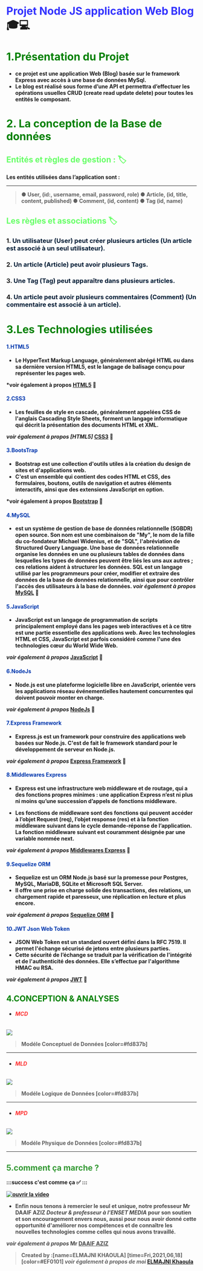 
# <strong style="color:blue; opacity: 0.80">Projet Node JS application Web Blog</strong>:mortar_board::computer: 
# <span style="color:green "> 1.Présentation du Projet</span>
 * <strong style="color:dark">ce projet est une application Web (Blog) basée sur le framework Express avec accès à une base de données MySql.
* <strong style="color:dark">Le blog est réalisé sous forme d’une API et permettra d’effectuer les opérations usuelles CRUD (create read update delete) pour toutes les entités le composant.
# <span style="color:green "> 2. La conception de la Base de données</span>
## <span style="color:#66ff66"> Entités et règles de gestion : :label:</span>
Les entités utilisées dans l’application sont : 
* * * 
>●	User, (id:, username, email, password, role) 
●	Article, (id, title, content, published)
●	Comment, (id, content)
●	Tag (id, name)


## <span style="color:#66ff66"> Les règles et associations :label: </span>
### 1. <span style="color:#001a33">Un utilisateur (User) peut créer plusieurs articles (Un article est associé à un seul utilisateur).</span>
### 2. <span style="color:#001a33"> Un article (Article) peut avoir plusieurs Tags.</span>
### 3. <span style="color:#001a33"> Une Tag (Tag) peut apparaître dans plusieurs articles.</span>
### 4. <span style="color:#001a33"> Un article peut avoir plusieurs commentaires (Comment) (Un commentaire est associé à un article).</span>

# <span style="color:green">3.Les Technologies utilisées</span>
 #### <span style="color:#0036ad"> 1.HTML5</span>
 * <strong style="color:dark">Le HyperText Markup Language, généralement abrégé HTML ou dans sa dernière version HTML5, est le langage de balisage conçu pour représenter les pages web.

*voir également à propos [HTML5](https://developer.mozilla.org/fr/docs/Web/HTML) :link: 

 #### <span style="color:#0036ad"> 2.CSS3</span>
 * <strong style="color:dark">Les feuilles de style en cascade, généralement appelées CSS de l'anglais Cascading Style Sheets, forment un langage informatique qui décrit la présentation des documents HTML et XML.

*voir également à propos [HTML5]* [CSS3](https://devdocs.io/css/) :link: 

 #### <span style="color:#0036ad"> 3.BootsTrap</span>
 * <strong style="color:dark">Bootstrap est une collection d'outils utiles à la création du design de sites et d'applications web. 
* <strong style="color:dark">C'est un ensemble qui contient des codes HTML et CSS, des formulaires, boutons, outils de navigation et autres éléments interactifs, ainsi que des extensions JavaScript en option.

*voir également à propos [Bootstrap](https://getbootstrap.com/) :link: 

#### <span style="color:#0036ad"> 4.MySQL</span>
 * <strong style="color:dark">est un système de gestion de base de données relationnelle (SGBDR) open source. Son nom est une combinaison de "My", le nom de la fille du co-fondateur Michael Widenius, et de "SQL", l'abréviation de Structured Query Language. Une base de données relationnelle organise les données en une ou plusieurs tables de données dans lesquelles les types de données peuvent être liés les uns aux autres ; ces relations aident à structurer les données. SQL est un langage utilisé par les programmeurs pour créer, modifier et extraire des données de la base de données relationnelle, ainsi que pour contrôler l'accès des utilisateurs à la base de données.
*voir également à propos* [MySQL](https://devdocs.io/css/) :link: 

#### <span style="color:#0036ad"> 5.JavaScript</span>
 * <strong style="color:dark">JavaScript est un langage de programmation de scripts principalement employé dans les pages web interactives et à ce titre est une partie essentielle des applications web. Avec les technologies HTML et CSS, JavaScript est parfois considéré comme l'une des technologies cœur du World Wide Web.
 
*voir également à propos* [JavaScript](https://developer.mozilla.org/fr/docs/Web/JavaScript) :link: 

#### <span style="color:#0036ad"> 6.NodeJs</span>
 * <strong style="color:dark">Node.js est une plateforme logicielle libre en JavaScript, orientée vers les applications réseau événementielles hautement concurrentes qui doivent pouvoir monter en charge.
 
*voir également à propos* [NodeJs](https://nodejs.org/en/) :link: 

 #### <span style="color:#0036ad"> 7.Express Framework</span>
 * <strong style="color:dark">Express.js est un framework pour construire des applications web basées sur Node.js. 
C'est de fait le framework standard pour le développement de serveur en Node.js.

*voir également à propos* [Express Framework](https://expressjs.com/fr/) :link: 

#### <span style="color:#0036ad"> 8.Middlewares Express</span>
 * <strong style="color:dark">Express est une infrastructure web middleware et de routage, qui a des fonctions propres minimes : une application Express n’est ni plus ni moins qu’une succession d’appels de fonctions middleware.

 * <strong style="color:dark">Les fonctions de middleware sont des fonctions qui peuvent accéder à l’objet Request (req), l’objet response (res) et à la fonction middleware suivant dans le cycle demande-réponse de l’application. La fonction middleware suivant est couramment désignée par une variable nommée next.

*voir également à propos* [Middlewares Express](https://expressjs.com/fr/guide/using-middleware.html) :link: 

#### <span style="color:#0036ad"> 9.Sequelize ORM </span>
 * <strong style="color:dark">Sequelize est un ORM Node.js basé sur la promesse pour Postgres, MySQL, MariaDB, SQLite et Microsoft SQL Server. 
 * <strong style="color:dark">Il offre une prise en charge solide des transactions, des relations, un chargement rapide et paresseux, une réplication en lecture et plus encore.
 
*voir également à propos* [Sequelize ORM](https://sequelize.org/) :link: 

#### <span style="color:#0036ad"> 10.JWT Json Web Token</span>
 * <strong style="color:dark">JSON Web Token est un standard ouvert défini dans la RFC 7519. Il permet l'échange sécurisé de jetons entre plusieurs parties. 
* <strong style="color:dark">Cette sécurité de l’échange se traduit par la vérification de l'intégrité et de l'authenticité des données. Elle s’effectue par l'algorithme HMAC ou RSA.
 
*voir également à propos* [JWT](https://jwt.io/) :link: 


 ## <span style="color:green ">4.CONCEPTION & ANALYSES</span>
 * ###### <strong style="color:red; opacity: 0.80">MCD</strong>

 ![](https://i.imgur.com/PdaD9El.png)


 > Modéle Conceptuel de Données [color=#fd837b]
  ---
  
   * ###### <strong style="color:red; opacity: 0.80">MLD</strong>

 ![](https://i.imgur.com/P6H3cuP.png)


 > Modéle Logique de Données [color=#fd837b]
  ---

 * ###### <strong style="color:red; opacity: 0.80">MPD</strong>

![](https://i.imgur.com/rhQN76q.png)

 > Modéle Physique de Données [color=#fd837b]
  ---

 ## <strong style="color: green; opacity: 0.80" >5.comment ça marche ?</strong>
 
:::success
c'est comme ça :white_check_mark: 
:::



[![ouvrir la video](https://i.imgur.com/Asdav1s.png)](https://www.youtube.com/watch?v=xysftajl79A)


* <strong style="color: dark ; opacity: 0.80">Enfin nous tenons à remercier le seul et unique, notre professeur Mr DAAIF AZIZ *Docteur & professeur à l'ENSET MEDIA* pour son soutien et son encouragement envers nous, aussi pour nous avoir donné cette opportunité d'améliorer nos compétences et de connaître les nouvelles technologies comme celles qui nous avons travaillé.

*voir également à propos* Mr [DAAIF AZIZ](https://www.linkedin.com/in/aziz-daaif-5a6ab090/?originalSubdomain=ma)
</strong>

> Created by :[name=ELMAJNI KHAOULA]
[time=Fri,2021,06,18][color=#EF0101]
>*voir également à propos de moi* [ELMAJNI Khaoula](https://www.linkedin.com/in/khaoula-elmajni/)